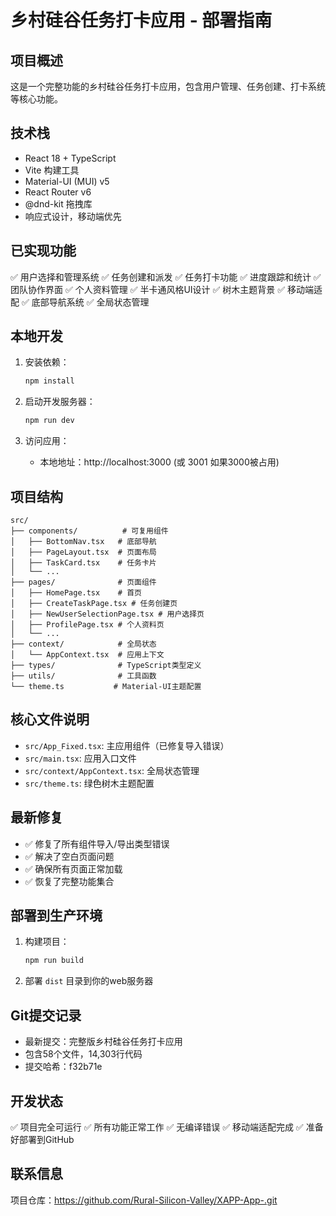 # 乡村硅谷任务打卡应用 - 部署指南

## 项目概述
这是一个完整功能的乡村硅谷任务打卡应用，包含用户管理、任务创建、打卡系统等核心功能。

## 技术栈
- React 18 + TypeScript
- Vite 构建工具
- Material-UI (MUI) v5
- React Router v6
- @dnd-kit 拖拽库
- 响应式设计，移动端优先

## 已实现功能
✅ 用户选择和管理系统
✅ 任务创建和派发
✅ 任务打卡功能
✅ 进度跟踪和统计
✅ 团队协作界面
✅ 个人资料管理
✅ 半卡通风格UI设计
✅ 树木主题背景
✅ 移动端适配
✅ 底部导航系统
✅ 全局状态管理

## 本地开发
1. 安装依赖：
   ```bash
   npm install
   ```

2. 启动开发服务器：
   ```bash
   npm run dev
   ```

3. 访问应用：
   - 本地地址：http://localhost:3000 (或 3001 如果3000被占用)

## 项目结构
```
src/
├── components/          # 可复用组件
│   ├── BottomNav.tsx   # 底部导航
│   ├── PageLayout.tsx  # 页面布局
│   ├── TaskCard.tsx    # 任务卡片
│   └── ...
├── pages/              # 页面组件
│   ├── HomePage.tsx    # 首页
│   ├── CreateTaskPage.tsx # 任务创建页
│   ├── NewUserSelectionPage.tsx # 用户选择页
│   ├── ProfilePage.tsx # 个人资料页
│   └── ...
├── context/            # 全局状态
│   └── AppContext.tsx  # 应用上下文
├── types/              # TypeScript类型定义
├── utils/              # 工具函数
└── theme.ts           # Material-UI主题配置
```

## 核心文件说明
- `src/App_Fixed.tsx`: 主应用组件（已修复导入错误）
- `src/main.tsx`: 应用入口文件
- `src/context/AppContext.tsx`: 全局状态管理
- `src/theme.ts`: 绿色树木主题配置

## 最新修复
- ✅ 修复了所有组件导入/导出类型错误
- ✅ 解决了空白页面问题
- ✅ 确保所有页面正常加载
- ✅ 恢复了完整功能集合

## 部署到生产环境
1. 构建项目：
   ```bash
   npm run build
   ```

2. 部署 `dist` 目录到你的web服务器

## Git提交记录
- 最新提交：完整版乡村硅谷任务打卡应用
- 包含58个文件，14,303行代码
- 提交哈希：f32b71e

## 开发状态
✅ 项目完全可运行
✅ 所有功能正常工作
✅ 无编译错误
✅ 移动端适配完成
✅ 准备好部署到GitHub

## 联系信息
项目仓库：https://github.com/Rural-Silicon-Valley/XAPP-App-.git
